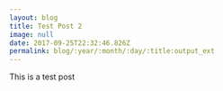```yaml
---
layout: blog
title: Test Post 2
image: null
date: 2017-09-25T22:32:46.826Z
permalink: blog/:year/:month/:day/:title:output_ext
---
```


This is a test post
